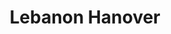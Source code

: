 ---
layout: post
category: concert
title: Lebanon Hanover
artists: 
- Lebanon Hanover
place: 
- Gaîté Lyrique
country: France
city: Paris
---